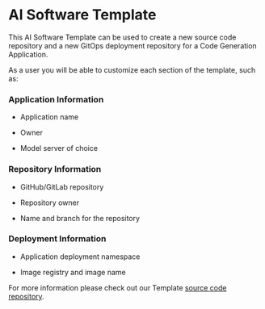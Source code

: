 # AI Software Template

This AI Software Template can be used to create a new source code repository and a new GitOps deployment repository for a Code Generation Application.

As a user you will be able to customize each section of the template, such as:

### **Application Information**

- Application name

- Owner

- Model server of choice

### **Repository Information**

- GitHub/GitLab repository

- Repository owner

- Name and branch for the repository

### **Deployment Information**

- Application deployment namespace

- Image registry and image name

For more information please check out our Template [source code repository](https://github.com/redhat-ai-dev/ai-lab-template).
